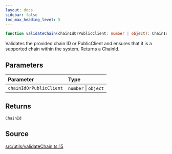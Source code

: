 ```yaml
---
layout: docs
sidebar: false
toc_max_heading_level: 5
---
```


```ts
function validateChain(chainIdOrPublicClient: number | object): ChainId;
```

Validates the provided chain ID or PublicClient and ensures that it is a
supported chain within the system. Returns a ChainId.

## Parameters

| Parameter               | Type                 |
| :---------------------- | :------------------- |
| `chainIdOrPublicClient` | `number` \| `object` |

## Returns

`ChainId`

## Source

[src/utils/validateChain.ts:15](https://github.com/OffchainLabs/arbitrum-orbit-sdk/blob/9d5595a042e42f7d6b9af10a84816c98ea30f330/src/utils/validateChain.ts#L15)
